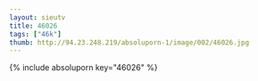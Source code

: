 ```yaml
--- 
layout: sieutv
title: 46026
tags: ["46k"]
thumb: http://94.23.248.219/absoluporn-1/image/002/46026.jpg
---
```

{% include absoluporn key="46026" %} 
